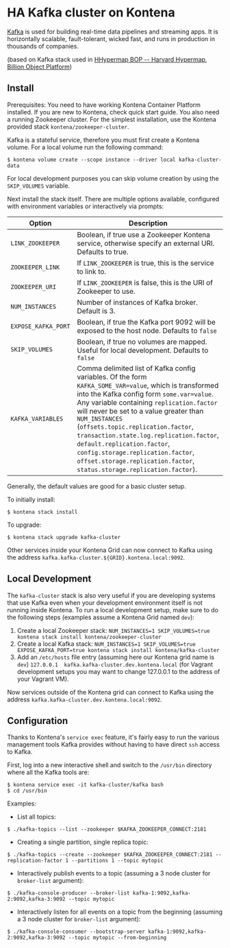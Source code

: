 HA Kafka cluster on Kontena
===========================

[Kafka](https://kafka.apache.org/) is used for building real-time data pipelines and streaming apps. It is horizontally scalable, fault-tolerant, wicked fast, and runs in production in thousands of companies.

(based on Kafka stack used in [HHypermap BOP -- Harvard Hypermap, Billion Object Platform](https://github.com/cga-harvard/hhypermap-bop))

## Install

Prerequisites: You need to have working Kontena Container Platform installed. If you are new to Kontena, check quick start guide.  You also need a running Zookeeper cluster.  For the simplest installation, use the Kontena provided stack `kontena/zookeeper-cluster`.

Kafka is a stateful service, therefore you must first create a Kontena volume.  For a local volume run the following command:

```
$ kontena volume create --scope instance --driver local kafka-cluster-data
```

For local development purposes you can skip volume creation by using the `SKIP_VOLUMES` variable.

Next install the stack itself.  There are multiple options available, configured with environment variables or interactively via prompts:

| Option | Description |
| -------| ------------|
| `LINK_ZOOKEEPER` | Boolean, if true use a Zookeeper Kontena service, otherwise specify an external URI.  Defaults to true. |
| `ZOOKEEPER_LINK` | If `LINK_ZOOKEEPER` is true, this is the service to link to. |
| `ZOOKEEPER_URI` | If `LINK_ZOOKEEPER` is false, this is the URI of Zookeeper to use. |
| `NUM_INSTANCES` | Number of instances of Kafka broker.  Default is 3. |
| `EXPOSE_KAFKA_PORT` | Boolean, if true the Kafka port 9092 will be exposed to the host node.  Defaults to `false` |
| `SKIP_VOLUMES` | Boolean, if true no volumes are mapped.  Useful for local development.  Defaults to `false` |
| `KAFKA_VARIABLES` | Comma delimited list of Kafka config variables.  Of the form `KAFKA_SOME_VAR=value`, which is transformed into the Kafka config form `some.var=value`.  Any variable containing `replication.factor` will never be set to a value greater than `NUM_INSTANCES` (`offsets.topic.replication.factor`, `transaction.state.log.replication.factor`, `default.replication.factor`, `config.storage.replication.factor`, `offset.storage.replication.factor`, `status.storage.replication.factor`). |

Generally, the default values are good for a basic cluster setup.

To initially install:

```
$ kontena stack install
```

To upgrade:

```
$ kontena stack upgrade kafka-cluster
```

Other services inside your Kontena Grid can now connect to Kafka using the address `kafka.kafka-cluster.${GRID}.kontena.local:9092`.

## Local Development
The `kafka-cluster` stack is also very useful if you are developing systems that use Kafka even when your development environment itself is not running inside Kontena.  To run a local development setup, make sure to do the following steps (examples assume a Kontena Grid named `dev`):

1. Create a local Zookeeper stack: `NUM_INSTANCES=1 SKIP_VOLUMES=true kontena stack install kontena/zookeeper-cluster`
2. Create a local Kafka stack: `NUM_INSTANCES=1 SKIP_VOLUMES=true EXPOSE_KAFKA_PORT=true kontena stack install kontena/kafka-cluster`
3. Add an `/etc/hosts` file entry (assuming here our Kontena grid name is `dev`) `127.0.0.1  kafka.kafka-cluster.dev.kontena.local` (for Vagrant development setups you may want to change 127.0.0.1 to the address of your Vagrant VM).

Now services outside of the Kontena grid can connect to Kafka using the address `kafka.kafka-cluster.dev.kontena.local:9092`.

## Configuration
Thanks to Kontena's `service exec` feature, it's fairly easy to run the various management tools Kafka provides without having to have direct `ssh` access to Kafka.

First, log into a new interactive shell and switch to the `/usr/bin` directory where all the Kafka tools are:

```
$ kontena service exec -it kafka-cluster/kafka bash
$ cd /usr/bin
```

Examples:

- List all topics:

```
$ ./kafka-topics --list --zookeeper $KAFKA_ZOOKEEPER_CONNECT:2181
```

- Creating a single partition, single replica topic:

```
$ ./kafka-topics --create --zookeeper $KAFKA_ZOOKEEPER_CONNECT:2181 --replication-factor 1 --partitions 1 --topic mytopic
```

- Interactively publish events to a topic (assuming a 3 node cluster for `broker-list` argument):

```
$ ./kafka-console-producer --broker-list kafka-1:9092,kafka-2:9092,kafka-3:9092 --topic mytopic
```

- Interactively listen for all events on a topic from the beginning (assuming a 3 node cluster for `broker-list` argument):

```
$ ./kafka-console-consumer --bootstrap-server kafka-1:9092,kafka-2:9092,kafka-3:9092 --topic mytopic --from-beginning
```

